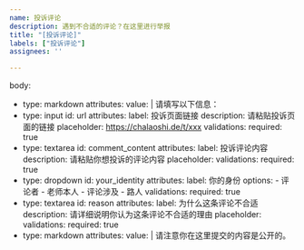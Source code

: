 ```yaml
---
name: 投诉评论
description: 遇到不合适的评论？在这里进行举报
title: "[投诉评论]"
labels: ["投诉评论"]
assignees: ''

---
```


body:
  - type: markdown
    attributes:
      value: |
        请填写以下信息：
  - type: input
    id: url
    attributes:
      label: 投诉页面链接
      description: 请粘贴投诉页面的链接
      placeholder: https://chalaoshi.de/t/xxx
    validations:
      required: true
  - type: textarea
    id: comment_content
    attributes:
      label: 投诉评论内容
      description: 请粘贴你想投诉的评论内容
      placeholder: 
    validations:
      required: true
  - type: dropdown
    id: your_identity
    attributes:
      label: 你的身份
      options:
        - 评论者
        - 老师本人
        - 评论涉及
        - 路人
    validations:
      required: true
  - type: textarea
    id: reason
    attributes:
      label: 为什么这条评论不合适
      description: 请详细说明你认为这条评论不合适的理由
      placeholder: 
    validations:
      required: true
  - type: markdown
    attributes:
      value: |
        请注意你在这里提交的内容是公开的。
